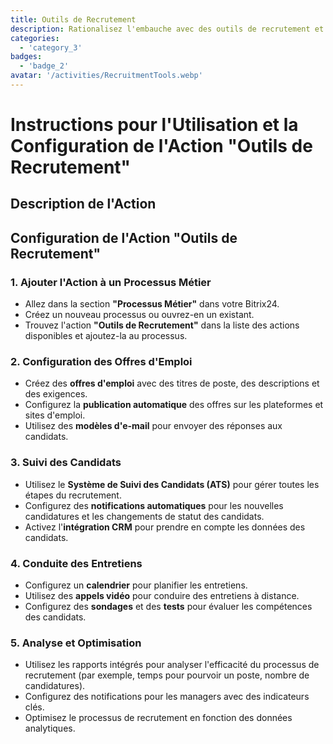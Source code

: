 ```yaml
---
title: Outils de Recrutement
description: Rationalisez l'embauche avec des outils de recrutement et de suivi des candidats avancés.
categories: 
  - 'category_3'
badges: 
  - 'badge_2'
avatar: '/activities/RecruitmentTools.webp'
---
```

# Instructions pour l'Utilisation et la Configuration de l'Action "Outils de Recrutement"

## Description de l'Action

## **Configuration de l'Action "Outils de Recrutement"**

### 1. Ajouter l'Action à un Processus Métier
- Allez dans la section **"Processus Métier"** dans votre Bitrix24.
- Créez un nouveau processus ou ouvrez-en un existant.
- Trouvez l'action **"Outils de Recrutement"** dans la liste des actions disponibles et ajoutez-la au processus.

### 2. Configuration des Offres d'Emploi
- Créez des **offres d'emploi** avec des titres de poste, des descriptions et des exigences.
- Configurez la **publication automatique** des offres sur les plateformes et sites d'emploi.
- Utilisez des **modèles d'e-mail** pour envoyer des réponses aux candidats.

### 3. Suivi des Candidats
- Utilisez le **Système de Suivi des Candidats (ATS)** pour gérer toutes les étapes du recrutement.
- Configurez des **notifications automatiques** pour les nouvelles candidatures et les changements de statut des candidats.
- Activez l'**intégration CRM** pour prendre en compte les données des candidats.

### 4. Conduite des Entretiens
- Configurez un **calendrier** pour planifier les entretiens.
- Utilisez des **appels vidéo** pour conduire des entretiens à distance.
- Configurez des **sondages** et des **tests** pour évaluer les compétences des candidats.

### 5. Analyse et Optimisation
- Utilisez les rapports intégrés pour analyser l'efficacité du processus de recrutement (par exemple, temps pour pourvoir un poste, nombre de candidatures).
- Configurez des notifications pour les managers avec des indicateurs clés.
- Optimisez le processus de recrutement en fonction des données analytiques.
